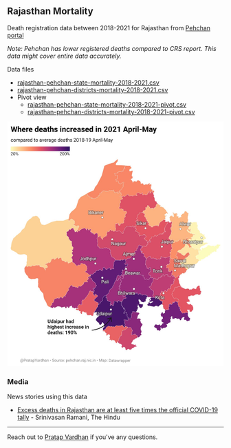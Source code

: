 ## Rajasthan Mortality

Death registration data between 2018-2021 for Rajasthan from [Pehchan portal](https://pehchan.raj.nic.in/)

*Note: Pehchan has lower registered deaths compared to CRS report. This data might cover entire data accurately.*

Data files
- [rajasthan-pehchan-state-mortality-2018-2021.csv](rajasthan-pehchan-state-mortality-2018-2021.csv)
- [rajasthan-pehchan-districts-mortality-2018-2021.csv](rajasthan-pehchan-districts-mortality-2018-2021.csv)
- Pivot view
  - [rajasthan-pehchan-state-mortality-2018-2021-pivot.csv](rajasthan-pehchan-state-mortality-2018-2021-pivot.csv)
  - [rajasthan-pehchan-districts-mortality-2018-2021-pivot.csv](rajasthan-pehchan-districts-mortality-2018-2021-pivot.csv)

![map](assets/map.jpg)

### Media

News stories using this data

- [Excess deaths in Rajasthan are at least five times the official COVID-19 tally](https://www.thehindu.com/news/national/excess-deaths-in-rajasthan-are-five-times-the-official-covid-19-tally/article35118826.ece) - Srinivasan Ramani, The Hindu

---

Reach out to [Pratap Vardhan](https://pratapvardhan.com/) if you've any questions.